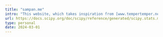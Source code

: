 ```yaml
---
title: "sampan.me"
intro: "This website, which takes inspiration from [www.tempertemper.net](https://www.tempertemper.net/) and [more.](https://github.com/sampan501/website/tree/main?tab=readme-ov-file#acknowledgements)"
url: https://docs.scipy.org/doc/scipy/reference/generated/scipy.stats.multiscale_graphcorr.html
type: personal
date: 2024-03-01
---
```

